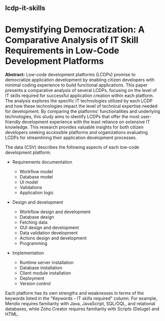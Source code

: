 ## lcdp-it-skills

# Demystifying Democratization: A Comparative Analysis of IT Skill Requirements in Low-Code Development Platforms

**Abstract:** Low-code development platforms (LCDPs) promise to democratize application development by enabling citizen developers with minimal coding experience to build functional applications. This paper presents a comparative analysis of several LCDPs, focusing on the level of IT skills required for successful application creation within each platform. The analysis explores the specific IT technologies utilized by each LCDP and how these technologies impact the level of technical expertise needed for development. By comparing the platforms' functionalities and underlying technologies, this study aims to identify LCDPs that offer the most user-friendly development experience with the least reliance on extensive IT knowledge. This research provides valuable insights for both citizen developers seeking accessible platforms and organizations evaluating LCDPs for streamlining their application development processes.


The data (CSV) describes the following aspects of each low-code development platform:

* Requirements documentation
    * Workflow model
    * Database model
    * UI model
    * Validations
    * Application logic
  
* Design and development
    * Workflow design and development
    * Database design
    * Fetching data
    * GUI design and development
    * Data validation development
    * Actions design and development
    * Programming

* Implementation
    * Runtime server installation
    * Database installation
    * Client module installation
    * Deployment
    * Version control

Each platform has its own strengths and weaknesses in terms of the keywords listed in the "Keywords - IT skills required" column. For example, Mendix requires familiarity with Java, JavaScript, SQL/OQL, and relational databases, while Zoho Creator requires familiarity with Scripts (Deluge) and HTML.
